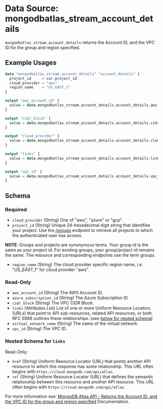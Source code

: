 # Data Source: mongodbatlas_stream_account_details

`mongodbatlas_stream_account_details` returns the Account ID, and the VPC ID for the group and region specified.

## Example Usages
```terraform
data "mongodbatlas_stream_account_details" "account_details" {
  project_id     = var.project_id
  cloud_provider = "aws"
  region_name    = "US_EAST_1"
}

output "aws_account_id" {
  value = data.mongodbatlas_stream_account_details.account_details.aws_account_id
}

output "cidr_block" {
  value = data.mongodbatlas_stream_account_details.account_details.cidr_block
}

output "cloud_provider" {
  value = data.mongodbatlas_stream_account_details.account_details.cloud_provider
}

output "links" {
  value = data.mongodbatlas_stream_account_details.account_details.links
}

output "vpc_id" {
  value = data.mongodbatlas_stream_account_details.account_details.vpc_id
}
```

<!-- schema generated by tfplugindocs -->
## Schema

### Required

- `cloud_provider` (String) One of "aws", "azure" or "gcp".
- `project_id` (String) Unique 24-hexadecimal digit string that identifies your project. Use the [/groups](#tag/Projects/operation/listProjects) endpoint to retrieve all projects to which the authenticated user has access.

**NOTE**: Groups and projects are synonymous terms. Your group id is the same as your project id. For existing groups, your group/project id remains the same. The resource and corresponding endpoints use the term groups.
- `region_name` (String) The cloud provider specific region name, i.e. "US_EAST_1" for cloud provider "aws".

### Read-Only

- `aws_account_id` (String) The AWS Account ID.
- `azure_subscription_id` (String) The Azure Subscription ID.
- `cidr_block` (String) The VPC CIDR Block.
- `links` (Attributes List) List of one or more Uniform Resource Locators (URLs) that point to API sub-resources, related API resources, or both. RFC 5988 outlines these relationships. (see [below for nested schema](#nestedatt--links))
- `virtual_network_name` (String) The name of the virtual network.
- `vpc_id` (String) The VPC ID.

<a id="nestedatt--links"></a>
### Nested Schema for `links`

Read-Only:

- `href` (String) Uniform Resource Locator (URL) that points another API resource to which this response has some relationship. This URL often begins with `https://cloud.mongodb.com/api/atlas`.
- `rel` (String) Uniform Resource Locator (URL) that defines the semantic relationship between this resource and another API resource. This URL often begins with `https://cloud.mongodb.com/api/atlas`.

For more information see: [MongoDB Atlas API - Returns the Account ID, and the VPC ID for the group and region specified](https://www.mongodb.com/docs/atlas/reference/api-resources-spec/v2/#tag/Streams/operation/getAccountDetails) Documentation.
